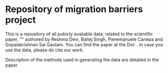 # Repository of migration barriers project

This is a repository of all pubicly available data, related to the scientific paper, "" authored by Reshma Devi, Baltej Singh, Pieremanuele Canepa and Gopalakrishnan Sai Gautam. You can find the paper at the DoI: <coming-soon>. In case you use the data, please do cite our work.

Description of the methods used in generating the data are detailed in the paper.